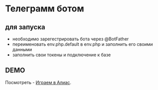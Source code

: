 # Телеграмм ботом

## для запуска
* необходимо зарегестрировать бота через @BotFather
* переименовать env.php.default в env.php и заполнить его своими данными
* заполнить свои токены и подключение к базе

## DEMO

Посмотреть - [Играем в Алиас](https://t.me/Alias_ss_bot).

